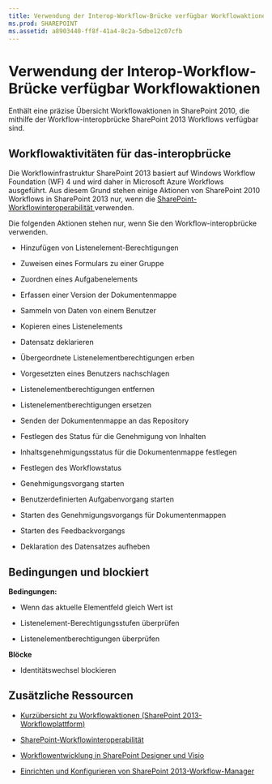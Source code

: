 ```yaml
---
title: Verwendung der Interop-Workflow-Brücke verfügbar Workflowaktionen
ms.prod: SHAREPOINT
ms.assetid: a8903440-ff8f-41a4-8c2a-5dbe12c07cfb
---
```



# Verwendung der Interop-Workflow-Brücke verfügbar Workflowaktionen
Enthält eine präzise Übersicht Workflowaktionen in SharePoint 2010, die mithilfe der Workflow-interopbrücke SharePoint 2013 Workflows verfügbar sind.
## Workflowaktivitäten für das-interopbrücke
<a name="bkm_wfactions"> </a>

Die Workflowinfrastruktur SharePoint 2013 basiert auf Windows Workflow Foundation (WF) 4 und wird daher in Microsoft Azure Workflows ausgeführt. Aus diesem Grund stehen einige Aktionen von SharePoint 2010 Workflows in SharePoint 2013 nur, wenn die  [SharePoint-Workflowinteroperabilität ](sharepoint-2013-workflow-fundamentals.md#bkm_InteropBridge)verwenden.
  
    
    
Die folgenden Aktionen stehen nur, wenn Sie den Workflow-interopbrücke verwenden.
  
    
    

- Hinzufügen von Listenelement-Berechtigungen
    
  
- Zuweisen eines Formulars zu einer Gruppe
    
  
- Zuordnen eines Aufgabenelements
    
  
- Erfassen einer Version der Dokumentenmappe
    
  
- Sammeln von Daten von einem Benutzer
    
  
- Kopieren eines Listenelements
    
  
- Datensatz deklarieren
    
  
- Übergeordnete Listenelementberechtigungen erben
    
  
- Vorgesetzten eines Benutzers nachschlagen
    
  
- Listenelementberechtigungen entfernen
    
  
- Listenelementberechtigungen ersetzen
    
  
- Senden der Dokumentenmappe an das Repository
    
  
- Festlegen des Status für die Genehmigung von Inhalten
    
  
- Inhaltsgenehmigungsstatus für die Dokumentenmappe festlegen
    
  
- Festlegen des Workflowstatus
    
  
- Genehmigungsvorgang starten
    
  
- Benutzerdefinierten Aufgabenvorgang starten
    
  
- Starten des Genehmigungsvorgangs für Dokumentenmappen
    
  
- Starten des Feedbackvorgangs
    
  
- Deklaration des Datensatzes aufheben
    
  

## Bedingungen und blockiert
<a name="bkm_wfconditions"> </a>

 **Bedingungen:**
  
    
    

- Wenn das aktuelle Elementfeld gleich Wert ist
    
  
- Listenelement-Berechtigungsstufen überprüfen
    
  
- Listenelementberechtigungen überprüfen
    
  
 **Blöcke**
  
    
    

- Identitätswechsel blockieren
    
  

## Zusätzliche Ressourcen
<a name="bkm_addlresources"> </a>


-  [Kurzübersicht zu Workflowaktionen (SharePoint 2013-Workflowplattform)](workflow-actions-quick-reference-sharepoint-2013-workflow-platform.md)
    
  
-  [SharePoint-Workflowinteroperabilität ](sharepoint-2013-workflow-fundamentals.md#bkm_InteropBridge)
    
  
-  [Workflowentwicklung in SharePoint Designer und Visio](workflow-development-in-sharepoint-designer-and-visio.md)
    
  
-  [Einrichten und Konfigurieren von SharePoint 2013-Workflow-Manager](set-up-and-configure-sharepoint-2013-workflow-manager.md)
    
  

